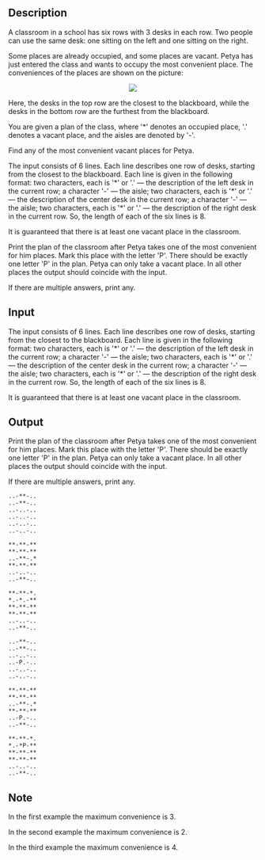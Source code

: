 ## Description

<div><p>A classroom in a school has six rows with <span class="tex-span">3</span> desks in each row. Two people can use the same desk: one sitting on the left and one sitting on the right. </p><p>Some places are already occupied, and some places are vacant. Petya has just entered the class and wants to occupy the most convenient place. The conveniences of the places are shown on the picture:</p><center> <img class="tex-graphics" src="file://P8dqMRjo.png" style="max-width: 100.0%;max-height: 100.0%;"> </center><p>Here, the desks in the top row are the closest to the blackboard, while the desks in the bottom row are the furthest from the blackboard.</p><p>You are given a plan of the class, where '<span class="tex-font-style-tt">*</span>' denotes an occupied place, '<span class="tex-font-style-tt">.</span>' denotes a vacant place, and the aisles are denoted by '<span class="tex-font-style-tt">-</span>'. </p><p>Find any of the most convenient vacant places for Petya.</p></div><div class="input-specification"><p>The input consists of <span class="tex-span">6</span> lines. Each line describes one row of desks, starting from the closest to the blackboard. Each line is given in the following format: two characters, each is '<span class="tex-font-style-tt">*</span>' or '<span class="tex-font-style-tt">.</span>' — the description of the left desk in the current row; a character '<span class="tex-font-style-tt">-</span>' — the aisle; two characters, each is '<span class="tex-font-style-tt">*</span>' or '<span class="tex-font-style-tt">.</span>' — the description of the center desk in the current row; a character '<span class="tex-font-style-tt">-</span>' — the aisle; two characters, each is '<span class="tex-font-style-tt">*</span>' or '<span class="tex-font-style-tt">.</span>' — the description of the right desk in the current row. So, the length of each of the six lines is <span class="tex-span">8</span>.</p><p>It is guaranteed that there is at least one vacant place in the classroom.</p></div><div class="output-specification"><p>Print the plan of the classroom after Petya takes one of the most convenient for him places. Mark this place with the letter '<span class="tex-font-style-tt">P</span>'. There should be exactly one letter '<span class="tex-font-style-tt">P</span>' in the plan. Petya can only take a vacant place. In all other places the output should coincide with the input.</p><p>If there are multiple answers, print any.</p></div>

## Input

<p>The input consists of <span class="tex-span">6</span> lines. Each line describes one row of desks, starting from the closest to the blackboard. Each line is given in the following format: two characters, each is '<span class="tex-font-style-tt">*</span>' or '<span class="tex-font-style-tt">.</span>' — the description of the left desk in the current row; a character '<span class="tex-font-style-tt">-</span>' — the aisle; two characters, each is '<span class="tex-font-style-tt">*</span>' or '<span class="tex-font-style-tt">.</span>' — the description of the center desk in the current row; a character '<span class="tex-font-style-tt">-</span>' — the aisle; two characters, each is '<span class="tex-font-style-tt">*</span>' or '<span class="tex-font-style-tt">.</span>' — the description of the right desk in the current row. So, the length of each of the six lines is <span class="tex-span">8</span>.</p><p>It is guaranteed that there is at least one vacant place in the classroom.</p>

## Output

<p>Print the plan of the classroom after Petya takes one of the most convenient for him places. Mark this place with the letter '<span class="tex-font-style-tt">P</span>'. There should be exactly one letter '<span class="tex-font-style-tt">P</span>' in the plan. Petya can only take a vacant place. In all other places the output should coincide with the input.</p><p>If there are multiple answers, print any.</p>





```input1
..-**-..
..-**-..
..-..-..
..-..-..
..-..-..
..-..-..

```




```input2
**-**-**
**-**-**
..-**-.*
**-**-**
..-..-..
..-**-..

```




```input3
**-**-*.
*.-*.-**
**-**-**
**-**-**
..-..-..
..-**-..

```




```output1
..-**-..
..-**-..
..-..-..
..-P.-..
..-..-..
..-..-..

```




```output2
**-**-**
**-**-**
..-**-.*
**-**-**
..-P.-..
..-**-..

```




```output3
**-**-*.
*.-*P-**
**-**-**
**-**-**
..-..-..
..-**-..

```



## Note

<p>In the first example the maximum convenience is <span class="tex-span">3</span>.</p><p>In the second example the maximum convenience is <span class="tex-span">2</span>.</p><p>In the third example the maximum convenience is <span class="tex-span">4</span>.</p>
